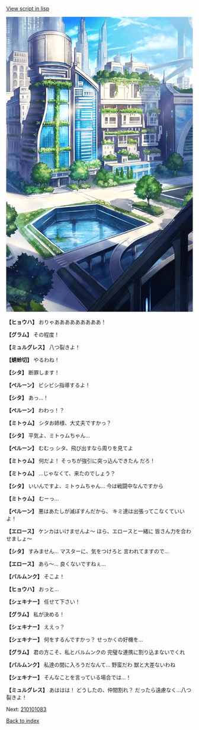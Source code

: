 [View script in lisp](../scripts/210101081.txt)

![in_city.png](../images/backgrounds/in_city.png)

**【ヒョウハ】**
おりゃあああああああああ！

**【グラム】**
その程度！

**【ミュルグレス】**
八つ裂きよ！

**【蜻蛉切】**
やるわね！

**【シタ】**
断罪します！

**【ペルーン】**
ビシビシ指導するよ！

**【シタ】**
あっ…！

**【ペルーン】**
わわっ！？

**【ミトゥム】**
シタお姉様、大丈夫ですかっ？

**【シタ】**
平気よ、ミトゥムちゃん…

**【ペルーン】**
むむっ
シタ、飛び出すなら周りを見てよ

**【ミトゥム】**
何だよ！
そっちが強引に突っ込んできたん
だろ！

**【ミトゥム】**
…じゃなくて、来たのでしょう？

**【シタ】**
いいんですよ、ミトゥムちゃん…
今は戦闘中なんですから

**【ミトゥム】**
むーっ…

**【ペルーン】**
悪はあたしが滅ぼすんだから、
キミ達は出張ってこなくていいよ！

**【エロース】**
ケンカはいけませんよ～
ほら、エロースと一緒に
皆さん力を合わせましょ～

**【シタ】**
すみません…
マスターに、気をつけろと
言われてますので…

**【エロース】**
あら～…
良くないですねぇ…

**【バルムンク】**
そこよ！

**【ヒョウハ】**
おっと…

**【シェキナー】**
任せて下さい！

**【グラム】**
私が決める！

**【シェキナー】**
ええっ？

**【シェキナー】**
何をするんですかっ？
せっかくの好機を…

**【グラム】**
君の方こそ、私とバルムンクの
完璧な連携に割り込まないでくれ

**【バルムンク】**
私達の間に入ろうだなんて…
野蛮だわ
獣と大差ないわね

**【シェキナー】**
そんなことを言っている場合では…！

**【ミュルグレス】**
あははは！
どうしたの、仲間割れ？
だったら遠慮なく…八つ裂きよ！

Next: [210101083](210101083.md)

[Back to index](index.md)
